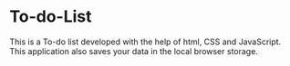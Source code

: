 # To-do-List
This is a To-do list developed with the help of html, CSS and JavaScript. This application also saves your data in the local browser storage.
